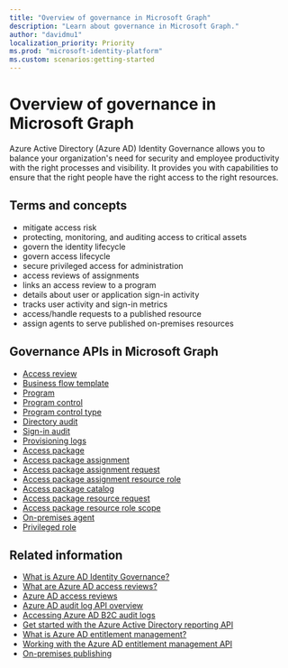 ```yaml
---
title: "Overview of governance in Microsoft Graph"
description: "Learn about governance in Microsoft Graph."
author: "davidmu1"
localization_priority: Priority
ms.prod: "microsoft-identity-platform"
ms.custom: scenarios:getting-started
---
```


# Overview of governance in Microsoft Graph

Azure Active Directory (Azure AD) Identity Governance allows you to balance your organization's need for security and employee productivity with the right processes and visibility. It provides you with capabilities to ensure that the right people have the right access to the right resources.

## Terms and concepts

- mitigate access risk
- protecting, monitoring, and auditing access to critical assets
- govern the identity lifecycle
- govern access lifecycle
- secure privileged access for administration
- access reviews of assignments
- links an access review to a program
- details about user or application sign-in activity
- tracks user activity and sign-in metrics
- access/handle requests to a published resource
- assign agents to serve published on-premises resources

## Governance APIs in Microsoft Graph

- [Access review](https://docs.microsoft.com/graph/api/resources/accessreview?view=graph-rest-beta)
- [Business flow template](https://docs.microsoft.com/graph/api/resources/businessflowtemplate?view=graph-rest-beta)
- [Program](https://docs.microsoft.com/graph/api/resources/program?view=graph-rest-beta)
- [Program control](https://docs.microsoft.com/graph/api/resources/programcontrol?view=graph-rest-beta)
- [Program control type](https://docs.microsoft.com/graph/api/resources/programcontroltype?view=graph-rest-beta)
- [Directory audit](https://docs.microsoft.com/graph/api/resources/directoryaudit?view=graph-rest-beta)
- [Sign-in audit](https://docs.microsoft.com/graph/api/resources/signin?view=graph-rest-beta)
- [Provisioning logs](https://docs.microsoft.com/graph/api/resources/provisioningobjectsummary?view=graph-rest-beta)
- [Access package](https://docs.microsoft.com/graph/api/resources/accesspackage?view=graph-rest-beta)
- [Access package assignment](https://docs.microsoft.com/graph/api/resources/accesspackageassignment?view=graph-rest-beta)
- [Access package assignment request](https://docs.microsoft.com/graph/api/resources/accesspackageassignmentrequest?view=graph-rest-beta)
- [Access package assignment resource role](https://docs.microsoft.com/graph/api/resources/accesspackageassignmentresourcerole?view=graph-rest-beta)
- [Access package catalog](https://docs.microsoft.com/graph/api/resources/accesspackagecatalog?view=graph-rest-beta)
- [Access package resource request](https://docs.microsoft.com/graph/api/resources/accesspackageresourcerequest?view=graph-rest-beta)
- [Access package resource role scope](https://docs.microsoft.com/graph/api/resources/accesspackageresourcerolescope?view=graph-rest-beta)
- [On-premises agent](https://docs.microsoft.com/graph/api/resources/onpremisesagent?view=graph-rest-beta)
- [Privileged role](https://docs.microsoft.com/graph/api/resources/privilegedrole?view=graph-rest-beta)

## Related information

- [What is Azure AD Identity Governance?](https://docs.microsoft.com/azure/active-directory/governance/identity-governance-overview)
- [What are Azure AD access reviews?](https://docs.microsoft.com/azure/active-directory/governance/access-reviews-overview)
- [Azure AD access reviews](https://docs.microsoft.com/graph/api/resources/accessreviews-root?view=graph-rest-beta)
- [Azure AD audit log API overview](https://docs.microsoft.com/graph/api/resources/azure-ad-auditlog-overview?view=graph-rest-beta)
- [Accessing Azure AD B2C audit logs](https://docs.microsoft.com/azure/active-directory-b2c/view-audit-logs)
- [Get started with the Azure Active Directory reporting API](https://docs.microsoft.com/azure/active-directory/reports-monitoring/concept-reporting-api)
- [What is Azure AD entitlement management?](https://docs.microsoft.com/azure/active-directory/governance/entitlement-management-overview)
- [Working with the Azure AD entitlement management API](https://docs.microsoft.com/graph/api/resources/entitlementmanagement-root?view=graph-rest-beta)
- [On-premises publishing](https://docs.microsoft.com/graph/api/resources/onpremisespublishingprofile-root?view=graph-rest-beta)
